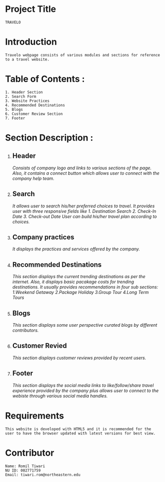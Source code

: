 # Project Title
    TRAVELO

# Introduction
    Travelo webpage consists of various modules and sections for reference to a travel website.

# Table of Contents :
    1. Header Section
    2. Search Form
    3. Website Practices
    4. Recommended Destinations
    5. Blogs
    6. Customer Review Section
    7. Footer

# Section Description :
1. ## Header
    *Consists of company logo and links to various sections of the page. Also, it contains a connect button which allows user to connect with the company help team.*

2. ## Search 
    *It allows user to search his/her preferred choices to travel*. *It provides user with three*
    *responsive fields like* *1. Destination Search 2. Check-In Date 3. Check-out Date*
    *User can build his/her travel plan according to choices.*
    
3. ## Company practices
    *It displays the practices and services offered by the company.*

4. ## Recommended Destinations
    *This section displays the current trending destinations as per the internet. Also, it displays basic pacakage costs for trending destinations.*
    *It usually provides recommendations in four sub sections:*
        *1.Weekend Getaway*
        *2.Package Holiday*
        *3.Group Tour*
        *4.Long Term Tours*

5. ## Blogs
    *This section displays some user perspective curated blogs by different contributors.*

6. ## Customer Revied
    *This section displays customer reviews provided by recent users.*

7. ## Footer
    *This section displays the social media links to like/follow/share travel experience provided by the company plus allows user to connect to the webiste through various social media handles.*

# Requirements
    This website is developed with HTML5 and it is recommended for the user to have the browser updated with latest versions for best view.


# Contributor
    Name: Romil Tiwari
    NU ID: 002771759
    Email: tiwari.rom@northeastern.edu

